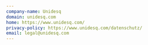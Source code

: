 ```yaml
---
company-name: Unidesq
domain: unidesq.com
home: https://www.unidesq.com/
privacy-policy: https://www.unidesq.com/datenschutz/
email: legal@unidesq.com
---
```




